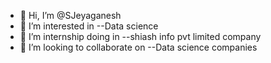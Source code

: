 - 👋 Hi, I’m @SJeyaganesh
- 👀 I’m interested in --Data science
- 🌱 I’m internship doing in --shiash info pvt limited company
- 💞️ I’m looking to collaborate on --Data science companies


<!---
SJeyaganesh/SJeyaganesh is a ✨ special ✨ repository because its `README.md` (this file) appears on your GitHub profile.
You can click the Preview link to take a look at your changes.
--->
